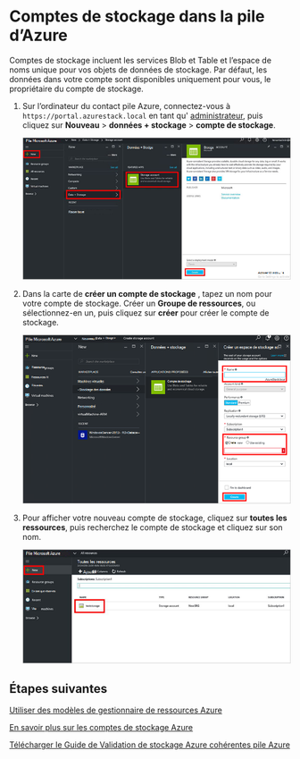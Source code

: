 <properties
    pageTitle="Comptes de stockage dans une pile Azure | Microsoft Azure"
    description="Apprenez à créer un compte de stockage Azure pile."
    services="azure-stack"
    documentationCenter=""
    authors="ErikjeMS"
    manager="byronr"
    editor=""/>

<tags
    ms.service="azure-stack"
    ms.workload="na"
    ms.tgt_pltfrm="na"
    ms.devlang="na"
    ms.topic="get-started-article"
    ms.date="09/26/2016"
    ms.author="erikje"/>

# <a name="storage-accounts-in-azure-stack"></a>Comptes de stockage dans la pile d’Azure

Comptes de stockage incluent les services Blob et Table et l’espace de noms unique pour vos objets de données de stockage. Par défaut, les données dans votre compte sont disponibles uniquement pour vous, le propriétaire du compte de stockage.

1.  Sur l’ordinateur du contact pile Azure, connectez-vous à `https://portal.azurestack.local` en tant qu' [administrateur](azure-stack-connect-azure-stack.md#log-in-as-a-service-administrator), puis cliquez sur **Nouveau** > **données + stockage** > **compte de stockage**.

    ![](media/azure-stack-provision-storage-account/image01.png)

2.  Dans la carte de **créer un compte de stockage** , tapez un nom pour votre compte de stockage. Créer un **Groupe de ressources**, ou sélectionnez-en un, puis cliquez sur **créer** pour créer le compte de stockage.

    ![](media/azure-stack-provision-storage-account/image02.png)

3. Pour afficher votre nouveau compte de stockage, cliquez sur **toutes les ressources**, puis recherchez le compte de stockage et cliquez sur son nom.

    ![](media/azure-stack-provision-storage-account/image03.png)
    
## <a name="next-steps"></a>Étapes suivantes

[Utiliser des modèles de gestionnaire de ressources Azure](azure-stack-arm-templates.md)

[En savoir plus sur les comptes de stockage Azure](../storage/storage-create-storage-account.md)

[Télécharger le Guide de Validation de stockage Azure cohérentes pile Azure](http://aka.ms/azurestacktp1doc)
